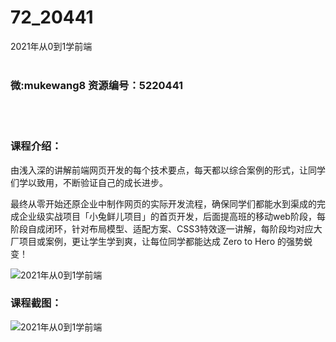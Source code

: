 # 72_20441
2021年从0到1学前端
<br/></br>
<h3>微:mukewang8 资源编号：5220441</h3>
<br/></br>
<h3>课程介绍：</h3>
<p>由浅入深的讲解<a title="查看与 前端 相关的文章" target="_blank">前端</a>网页开发的每个技术要点，每天都以综合案例的形式，让同学们学以致用，不断验证自己的成长进步。</p>
<p>最终从零开始还原企业中制作网页的实际开发流程，确保同学们都能水到渠成的完成企业级实战项目「小兔鲜儿项目」的首页开发，后面提高班的移动web阶段，每阶段自成闭环，针对布局模型、适配方案、CSS3特效逐一讲解，每阶段均对应大厂项目或案例，更让学生学到爽，让每位同学都能达成 Zero to Hero 的强势蜕变！</p>
<p><img src="https://www.ko996.com/wp-content/uploads/img/2021/07/1-36-300x152.png" alt="2021年从0到1学前端"></p>
<div class="info-desc">
<h3>课程截图：</h3>
<p><img src="https://www.ko996.com/wp-content/uploads/img/2021/07/2-35.png" alt="2021年从0到1学前端"></p>


			
</div>
